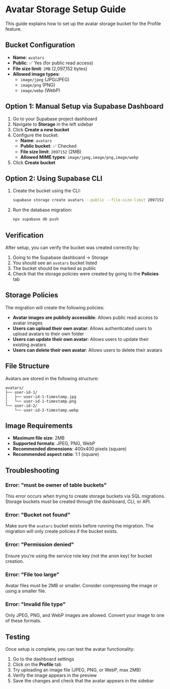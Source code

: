 # Avatar Storage Setup Guide

This guide explains how to set up the avatar storage bucket for the Profile feature.

## Bucket Configuration

- **Name**: `avatars`
- **Public**: ✅ Yes (for public read access)
- **File size limit**: `2MB` (2,097,152 bytes)
- **Allowed image types**:
  - `image/jpeg` (JPG/JPEG)
  - `image/png` (PNG)
  - `image/webp` (WebP)

## Option 1: Manual Setup via Supabase Dashboard

1. Go to your Supabase project dashboard
2. Navigate to **Storage** in the left sidebar
3. Click **Create a new bucket**
4. Configure the bucket:
   - **Name**: `avatars`
   - **Public bucket**: ✅ Checked
   - **File size limit**: `2097152` (2MB)
   - **Allowed MIME types**: `image/jpeg,image/png,image/webp`
5. Click **Create bucket**

## Option 2: Using Supabase CLI

1. Create the bucket using the CLI:

   ```bash
   supabase storage create avatars --public --file-size-limit 2097152 --allowed-mime-types "image/jpeg,image/png,image/webp"
   ```

2. Run the database migration:
   ```bash
   npx supabase db push
   ```

## Verification

After setup, you can verify the bucket was created correctly by:

1. Going to the Supabase dashboard → Storage
2. You should see an `avatars` bucket listed
3. The bucket should be marked as public
4. Check that the storage policies were created by going to the **Policies** tab

## Storage Policies

The migration will create the following policies:

- **Avatar images are publicly accessible**: Allows public read access to avatar images
- **Users can upload their own avatar**: Allows authenticated users to upload avatars to their own folder
- **Users can update their own avatar**: Allows users to update their existing avatars
- **Users can delete their own avatar**: Allows users to delete their avatars

## File Structure

Avatars are stored in the following structure:

```
avatars/
├── user-id-1/
│   ├── user-id-1-timestamp.jpg
│   └── user-id-1-timestamp.png
└── user-id-2/
    └── user-id-2-timestamp.webp
```

## Image Requirements

- **Maximum file size**: 2MB
- **Supported formats**: JPEG, PNG, WebP
- **Recommended dimensions**: 400x400 pixels (square)
- **Recommended aspect ratio**: 1:1 (square)

## Troubleshooting

### Error: "must be owner of table buckets"

This error occurs when trying to create storage buckets via SQL migrations. Storage buckets must be created through the dashboard, CLI, or API.

### Error: "Bucket not found"

Make sure the `avatars` bucket exists before running the migration. The migration will only create policies if the bucket exists.

### Error: "Permission denied"

Ensure you're using the service role key (not the anon key) for bucket creation.

### Error: "File too large"

Avatar files must be 2MB or smaller. Consider compressing the image or using a smaller file.

### Error: "Invalid file type"

Only JPEG, PNG, and WebP images are allowed. Convert your image to one of these formats.

## Testing

Once setup is complete, you can test the avatar functionality:

1. Go to the dashboard settings
2. Click on the **Profile** tab
3. Try uploading an image file (JPEG, PNG, or WebP, max 2MB)
4. Verify the image appears in the preview
5. Save the changes and check that the avatar appears in the sidebar
